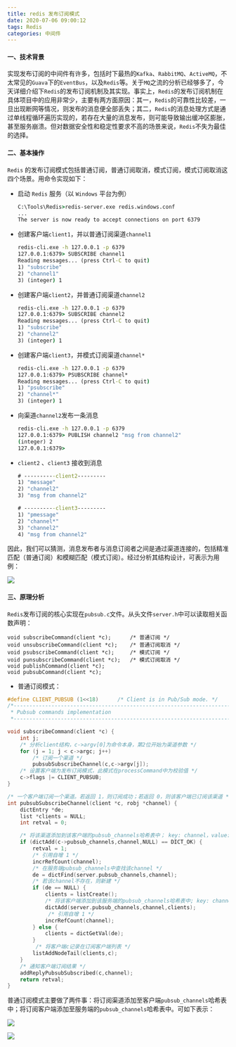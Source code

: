 ```yaml
---
title: redis 发布订阅模式
date: 2020-07-06 09:00:12
tags: Redis
categories: 中间件
---
```


#### 一、技术背景

实现发布订阅的中间件有许多，包括时下最热的`Kafka`、`RabbitMQ`、`ActiveMQ`，不太常见的`Guava`下的`EventBus`，以及`Redis`等。关于`MQ`之流的分析已经够多了，今天详细介绍下`Redis`的发布订阅机制及其实现。事实上，`Redis`的发布订阅机制在具体项目中的应用非常少，主要有两方面原因：其一，`Redis`的可靠性比较差，一旦出现断网等情况，则发布的消息便全部丢失；其二，`Redis`的消息处理方式是通过单线程循环遍历实现的，若存在大量的消息发布，则可能导致输出缓冲区膨胀，甚至服务崩溃。但对数据安全性和稳定性要求不高的场景来说，`Redis`不失为最佳的选择。

#### 二、基本操作

`Redis` 的发布订阅模式包括普通订阅，普通订阅取消，模式订阅，模式订阅取消这四个场景。用命令实现如下：

* 启动 `Redis` 服务（以 `Windows` 平台为例）

  ```cmd
  C:\Tools\Redis>redis-server.exe redis.windows.conf
  ...
  The server is now ready to accept connections on port 6379
  ```

* 创建客户端`client1`，并以普通订阅渠道`channel1`

  ```cmd
  redis-cli.exe -h 127.0.0.1 -p 6379
  127.0.0.1:6379> SUBSCRIBE channel1
  Reading messages... (press Ctrl-C to quit)
  1) "subscribe"
  2) "channel1"
  3) (integer) 1
  ```

* 创建客户端`client2`，并普通订阅渠道`channel2`

  ```cmd
  redis-cli.exe -h 127.0.0.1 -p 6379
  127.0.0.1:6379> SUBSCRIBE channel2
  Reading messages... (press Ctrl-C to quit)
  1) "subscribe"
  2) "channel2"
  3) (integer) 1
  ```

* 创建客户端`client3`，并模式订阅渠道`channel*`

  ```cmd
  redis-cli.exe -h 127.0.0.1 -p 6379
  127.0.0.1:6379> PSUBSCRIBE channel*
  Reading messages... (press Ctrl-C to quit)
  1) "psubscribe"
  2) "channel*"
  3) (integer) 1
  ```

* 向渠道`channel2`发布一条消息

  ```cmd
  redis-cli.exe -h 127.0.0.1 -p 6379
  127.0.0.1:6379> PUBLISH channel2 "msg from channel2"
  (integer) 2
  127.0.0.1:6379>
  ```

* `client2` 、`client3` 接收到消息

  ```cmd
  # ----------client2---------
  1) "message"
  2) "channel2"
  3) "msg from channel2"
  
  # ----------client3---------
  1) "pmessage"
  2) "channel*"
  3) "channel2"
  4) "msg from channel2"
  ```

因此，我们可以猜测，消息发布者与消息订阅者之间是通过渠道连接的，包括精准匹配（普通订阅）和模糊匹配（模式订阅）。经过分析其结构设计，可表示为用例：

![](http://www.plantuml.com/plantuml/png/SoWkIImgAStDuU8gIaqkISnBpqbLA4fDoIoEBoXDYYykJLAevk9I08ASrBGIXP9yXQBCz8mIXPHCaFBC_3omN69oINwHmjF-YKztDBzeQ4KIUx5kqSiPhK0nGso2HjW4ZI7sbHQd9YSMfog4EXig91OhA3tRiU1bu-IOlEICnBoyr9oOl8B4afBKeZmbi7A4vGgwkdOWJLPG8R0qI00iWN2F5PIDNTe8lxGnNBgMoo4rBmKOW000)

#### 三、原理分析

`Redis`发布订阅的核心实现在`pubsub.c`文件。从头文件`server.h`中可以读取相关函数声明：

```
void subscribeCommand(client *c);      /* 普通订阅 */
void unsubscribeCommand(client *c);    /* 普通订阅取消 */
void psubscribeCommand(client *c);     /* 模式订阅 */
void punsubscribeCommand(client *c);   /* 模式订阅取消 */
void publishCommand(client *c);
void pubsubCommand(client *c);
```

* 普通订阅模式：

```c
#define CLIENT_PUBSUB (1<<18)      /* Client is in Pub/Sub mode. */
/*-----------------------------------------------------------------------------
 * Pubsub commands implementation
 *----------------------------------------------------------------------------*/

void subscribeCommand(client *c) {
    int j;
	/* 分析client结构，c->argv[0]为命令本身，第2位开始为渠道参数 */
    for (j = 1; j < c->argc; j++)
        /* 订阅一个渠道 */
        pubsubSubscribeChannel(c,c->argv[j]);
    /* 设置客户端为发布订阅模式，此模式在processCommand中为校验值 */
    c->flags |= CLIENT_PUBSUB;
}

/* 一个客户端订阅一个渠道。若返回 1，则订阅成功；若返回 0，则该客户端已订阅该渠道 */
int pubsubSubscribeChannel(client *c, robj *channel) {
    dictEntry *de;
    list *clients = NULL;
    int retval = 0;

    /* 将该渠道添加到该客户端的pubsub_channels哈希表中； key: channel，value: NULL*/
    if (dictAdd(c->pubsub_channels,channel,NULL) == DICT_OK) {
        retval = 1;
        /* 引用自增 1 */
        incrRefCount(channel);
        /* 在服务端pubsub_channels中查找该channel */
        de = dictFind(server.pubsub_channels,channel);
        /* 若该channel不存在，则新建 */
        if (de == NULL) {
            clients = listCreate();
            /* 将该客户端添加到该服务端的pubsub_channels哈希表中; key: channel，value: client*/
            dictAdd(server.pubsub_channels,channel,clients);
             /* 引用自增 1 */
            incrRefCount(channel);
        } else {
            clients = dictGetVal(de);
        }
         /* 将客户端c记录在订阅客户端列表 */
        listAddNodeTail(clients,c);
    }
    /* 通知客户端订阅结果 */
    addReplyPubsubSubscribed(c,channel);
    return retval;
}
```

普通订阅模式主要做了两件事：将订阅渠道添加至客户端`pubsub_channels`哈希表中；将订阅客户端添加至服务端的`pubsub_channels`哈希表中。可如下表示：

![](http://www.plantuml.com/plantuml/png/VP5FJyCW6CRFurEGdcjJ_kpYjcRHws8yw6anXXOwYCWMIgE9-jrz1Tk5Is_yVW_mFeJz48GFuxj524bpykAYSMUDSW5_ePKNxaqQZtVuwMw3qCgTfJeEMbmKAA-wivSb_Z0oQE2Ab5WhSz8Xmijqe3vQqIeBijZsTTDfuPoov7lRamae09s00R09E01lggegIlmPxzaLzwdVuzWEO_lwlt4eve4a7_ZmV3X0c3AwaB65Z2zawooBPQ-Fl-thcoQsWjLcbYH9cacQ9CiaIv9daYUvZl87eRroykyJVm40)

![](http://www.plantuml.com/plantuml/png/RL9TJuCm57tlhsXuHa8_W4mtikZhOapKfyMOifQLYDrIG4tK_-uT26ipUBhduvnxcx1kMc7Rxhr6I5PxAuuQDyf-A8k_4ORF2lCcAujN-Eds1lMKEKYrRRGuAc2jsXsi3F5d9LiDE28XrghQwxO7BquctjQYK3NmmRACyvqMngYQ_2nBCW8AW8w00M0Zu01u7aLHuEpYtguGV_KBLi7Zy8A7hcYwulM_eGdSOuX_p5rTATCIi4mEwZlkdpSRLsPp1THry3a7Tns9xu3NUJUcSmNCBSZc78bNifYpf9ublYxZg_mq4PZExMJYKvZy01a4UY7GGM1U4vkQiei06mG-1aQU3tpY1xAfQT4BlmYjbP6d7_WF)

